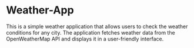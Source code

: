 # Weather-App
This is a simple weather application that allows users to check the weather conditions for any city. The application fetches weather data from the OpenWeatherMap API and displays it in a user-friendly interface.
